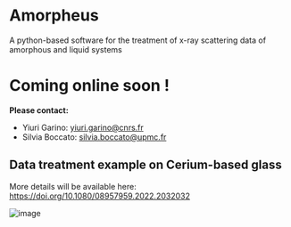# Amorpheus
A python-based software for the treatment of x-ray scattering data of amorphous and liquid systems

# Coming online soon !

**Please contact:**
- Yiuri Garino: yiuri.garino@cnrs.fr 
- Silvia Boccato: silvia.boccato@upmc.fr

## Data treatment example on Cerium-based glass
More details will be available here: https://doi.org/10.1080/08957959.2022.2032032

![image](https://user-images.githubusercontent.com/98404691/151006151-e68388bd-9edc-466d-898f-be6d8dfa321f.png)


